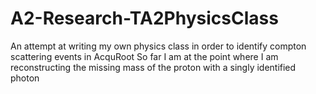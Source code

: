 # A2-Research-TA2PhysicsClass
An attempt at writing my own physics class in order to identify compton scattering events in AcquRoot
So far I am at the point where I am reconstructing the missing mass of the proton with a singly identified photon
